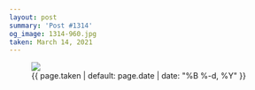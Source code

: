 ```yaml
---
layout: post
summary: 'Post #1314'
og_image: 1314-960.jpg
taken: March 14, 2021
---
```


<figure class="post">
<img sizes="(min-width: 700px) 50vw, calc(100vw - 2rem)" src="{{ site.assets_url }}/1314-480.jpg" srcset="{{ site.assets_url }}/1314-240.jpg 240w, {{ site.assets_url }}/1314-480.jpg 480w, {{ site.assets_url }}/1314-720.jpg 720w, {{ site.assets_url }}/1314-960.jpg 960w"/>
<figcaption>
<time>{{ page.taken | default: page.date | date: "%B %-d, %Y" }}</time>
</figcaption>
</figure>
